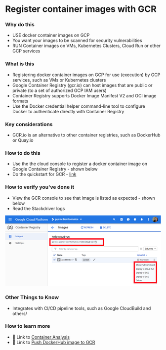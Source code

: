 # Register container images with GCR

### Why do this
 - USE docker container images on GCP
 - You want your images to be scanned for security vulnerabilities
 - RUN Container images on VMs, Kubernetes Clusters, Cloud Run or other GCP services

### What is this
 - Registering docker container images on GCP for use (execution) by GCP services, such as VMs or Kubernetes clusters
 - Google Container Registry (gcr.io) can host images that are public or private (to a set of authorized GCP IAM users)
 - Container Registry supports Docker Image Manifest V2 and OCI image formats
 - Use the Docker credential helper command-line tool to configure Docker to authenticate directly with Container Registry

### Key considerations
 - GCR.io is an alternative to other container registries, such as DockerHub or Quay.io

### How to do this
 - Use the the cloud console to register a docker container image on Google Container Registry - shown below
 - Do the quickstart for GCR - [link](https://cloud.google.com/container-registry/docs/quickstart)

### How to verify you've done it
 - View the GCR console to see that image is listed as expected - shown below
 - Read the Stackdriver logs

 [![container-registry](/images/container-registry.png)]()

### Other Things to Know
 - Integrates with CI/CD pipeline tools, such as Google CloudBuild and others/

### How to learn more
 - 📘 Link to [Container Analysis](https://cloud.google.com/container-registry/docs/container-analysis)
 - 📘 Link to [Push DockerHub image to GCR](https://gatkforums.broadinstitute.org/firecloud/discussion/11558/howto-publish-a-docker-container-image-to-google-container-registry-gcr)
